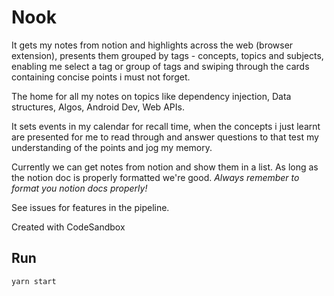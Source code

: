 # Nook

It gets my notes from notion and highlights across the web (browser extension), presents them grouped by tags - concepts, topics and subjects, enabling me select a tag or group of tags and swiping through the cards containing concise points i must not forget.

The home for all my notes on topics like dependency injection, Data structures, Algos, Android Dev, Web APIs.

It sets events in my calendar for recall time, when the concepts i just learnt are presented for me to read through and answer questions to that test my understanding of the points and jog my memory.

Currently we can get notes from notion and show them in a list. As long as the notion doc is properly formatted we're good.
*Always remember to format you notion docs properly!*

See issues for features in the pipeline.

Created with CodeSandbox



## Run

`yarn start`
